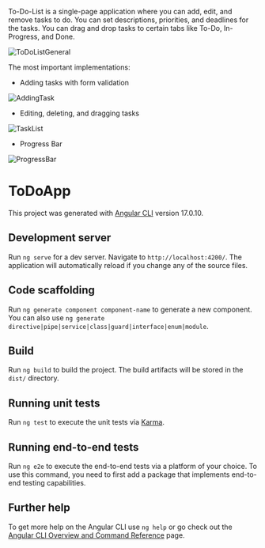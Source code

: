To-Do-List is a single-page application where you can add, edit, and remove tasks to do. 
You can set descriptions, priorities, and deadlines for the tasks. 
You can drag and drop tasks to certain tabs like To-Do, In-Progress, and Done.

![ToDoListGeneral](https://github.com/pavrekgames/ToDoApp-Angular/assets/105421661/84dab238-d5f9-4eaf-85da-e7e78eefbbb3)

The most important implementations:

- Adding tasks with form validation

![AddingTask](https://github.com/pavrekgames/ToDoApp-Angular/assets/105421661/afb98c52-3fdc-479b-96ba-b777fd40aa5d)

- Editing, deleting, and dragging tasks

![TaskList](https://github.com/pavrekgames/ToDoApp-Angular/assets/105421661/0f41b909-a9a6-449f-82dc-2347b49bd316)

- Progress Bar

![ProgressBar](https://github.com/pavrekgames/ToDoApp-Angular/assets/105421661/cf642f2e-8321-4c86-afeb-d1f32f58df82)


# ToDoApp

This project was generated with [Angular CLI](https://github.com/angular/angular-cli) version 17.0.10.

## Development server

Run `ng serve` for a dev server. Navigate to `http://localhost:4200/`. The application will automatically reload if you change any of the source files.

## Code scaffolding

Run `ng generate component component-name` to generate a new component. You can also use `ng generate directive|pipe|service|class|guard|interface|enum|module`.

## Build

Run `ng build` to build the project. The build artifacts will be stored in the `dist/` directory.

## Running unit tests

Run `ng test` to execute the unit tests via [Karma](https://karma-runner.github.io).

## Running end-to-end tests

Run `ng e2e` to execute the end-to-end tests via a platform of your choice. To use this command, you need to first add a package that implements end-to-end testing capabilities.

## Further help

To get more help on the Angular CLI use `ng help` or go check out the [Angular CLI Overview and Command Reference](https://angular.io/cli) page.
